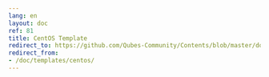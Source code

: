 ```yaml
---
lang: en
layout: doc
ref: 81
title: CentOS Template
redirect_to: https://github.com/Qubes-Community/Contents/blob/master/docs/os/templates/centos.md
redirect_from:
- /doc/templates/centos/
---
```


